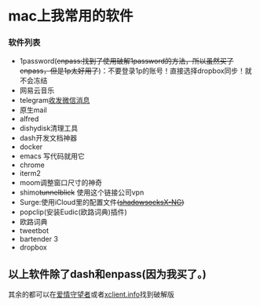 # mac上我常用的软件
### 软件列表
+ 1password(~~enpass:找到了使用破解1password的方法，所以虽然买了enpass，但是1p太好用了~~)：不要登录1p的账号！直接选择dropbox同步！就不会冻结
+ 网易云音乐
+ telegram[收发微信消息](https://blog.1a23.com/2017/01/09/EFB-How-to-Send-and-Receive-Messages-from-WeChat-on-Telegram-zh-CN/)
+ 原生mail
+ alfred
+ dishydisk清理工具
+ dash开发文档神器
+ docker
+ emacs 写代码就用它
+ chrome
+ iterm2
+ moom调整窗口尺寸的神奇
+ shimo~~tunnelblick~~ 使用这个链接公司vpn
+ Surge:使用iCloud里的配置文件~~([shadowsocksX-NG](https://github.com/shadowsocks/ShadowsocksX-NG))~~
+ popclip(安装Eudic(欧路词典)插件)
+ 欧路词典
+ tweetbot
+ bartender 3
+ dropbox

## 以上软件除了dash和enpass(**因为我买了**。)
其余的都可以在[爱情守望者](http://www.waitsun.com/)或者[xclient.info](http://xclient.info)找到破解版

